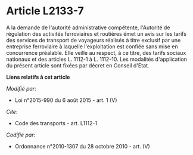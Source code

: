 # Article L2133-7

A la demande de l'autorité administrative compétente, l'Autorité de régulation des activités ferroviaires et routières émet
un avis sur les tarifs des services de transport de voyageurs réalisés à titre exclusif par une entreprise ferroviaire à
laquelle l'exploitation est confiée sans mise en concurrence préalable. Elle veille au respect, à ce titre, des tarifs
sociaux nationaux et des articles L. 1112-1 à L. 1112-10. Les modalités d'application du présent article sont fixées par
décret en Conseil d'Etat.

**Liens relatifs à cet article**

_Modifié par_:

  - Loi n°2015-990 du 6 août 2015 - art. 1 (V)

_Cite_:

  - Code des transports - art. L1112-1

_Codifié par_:

  - Ordonnance n°2010-1307 du 28 octobre 2010 - art. (V)
